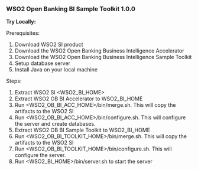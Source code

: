 ### **WSO2 Open Banking BI Sample Toolkit 1.0.0**

**Try Locally:**

Prerequisites:
1. Download WSO2 SI product 
2. Download the WSO2 Open Banking Business Intelligence Accelerator 
3. Download the WSO2 Open Banking Business Intelligence Sample Toolkit
4. Setup database server
5. Install Java on your local machine

Steps:
1. Extract WSO2 SI <WSO2_BI_HOME>
2. Extract WSO2 OB BI Accelerator to WSO2_BI_HOME 
3. Run <WSO2_OB_BI_ACC_HOME>/bin/merge.sh. This will copy the artifacts to the WSO2 SI
4. Run <WSO2_OB_BI_ACC_HOME>/bin/configure.sh. This will configure the server and create databases.
5. Extract WSO2 OB BI Sample Toolkit to WSO2_BI_HOME
6. Run <WSO2_OB_BI_TOOLKIT_HOME>/bin/merge.sh. This will copy the artifacts to the WSO2 SI
7. Run <WSO2_OB_BI_TOOLKIT_HOME>/bin/configure.sh. This will configure the server.
5. Run <WSO2_BI_HOME>/bin/server.sh to start the server
